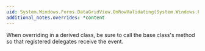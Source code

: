 ```yaml
---
uid: System.Windows.Forms.DataGridView.OnRowValidating(System.Windows.Forms.DataGridViewCellCancelEventArgs)
additional_notes.overrides: *content
---
```


<p>When overriding <xref href="System.Windows.Forms.DataGridView.OnRowValidating(System.Windows.Forms.DataGridViewCellCancelEventArgs)"></xref> in a derived class, be sure to call the base class's <xref href="System.Windows.Forms.DataGridView.OnRowValidating(System.Windows.Forms.DataGridViewCellCancelEventArgs)"></xref> method so that registered delegates receive the event.</p>


